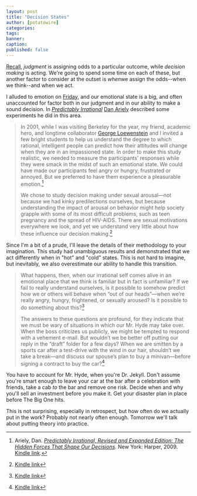 ```yaml
---
layout: post
title: "Decision States"
author: [potatowire]
categories: 
tags: 
banner: 
caption: 
published: false
---
```


[Recall][1], _judgment_ is assigning odds to a particular outcome, while _decision making_ is acting. We're going to spend some time on each of these, but another factor to consider at the outset is *when*we assign the odds--when we think--and when we act. 

I alluded to emotion on [Friday][2], and our emotional state is a big, and often unaccounted for factor both in our judgment and in our ability to make a sound decision. In [*Predictably Irrational*][3] [Dan Ariely][4] described some experiments he did in this area.

> In 2001, while I was visiting Berkeley for the year, my friend, academic hero, and longtime collaborator [George Loewenstein][5] and I invited a few bright students to help us understand the degree to which rational, intelligent people can predict how their attitudes will change when they are in an impassioned state. In order to make this study realistic, we needed to measure the participants’ responses while they were smack in the midst of such an emotional state. We could have made our participants feel angry or hungry, frustrated or annoyed. But we preferred to have them experience a pleasurable emotion.[^1]
> 
> We chose to study decision making under sexual arousal—not because we had kinky predilections ourselves, but because understanding the impact of arousal on behavior might help society grapple with some of its most difficult problems, such as teen pregnancy and the spread of HIV-AIDS. There are sexual motivations everywhere we look, and yet we understand very little about how these influence our decision making.[^2]

Since I'm a bit of a prude, I'll leave the details of their methodology to your imagination. This study had unambiguous results and demonstrated that we act differently when in "hot" and "cold" states. This is not hard to imagine, but inevitably, we also overestimate our ability to handle this transition.

> What happens, then, when our irrational self comes alive in an emotional place that we think is familiar but in fact is unfamiliar? If we fail to really understand ourselves, is it possible to somehow predict how we or others will behave when “out of our heads”—when we’re really angry, hungry, frightened, or sexually aroused? Is it possible to do something about this?[^3]
> 
> The answers to these questions are profound, for they indicate that we must be wary of situations in which our Mr. Hyde may take over. When the boss criticizes us publicly, we might be tempted to respond with a vehement e-mail. But wouldn’t we be better off putting our reply in the “draft” folder for a few days? When we are smitten by a sports car after a test-drive with the wind in our hair, shouldn’t we take a break—and discuss our spouse’s plan to buy a minivan—before signing a contract to buy the car?[^4]

You have to account for Mr. Hyde, when you're Dr. Jekyll. Don't assume you're smart enough to leave your car at the bar after a celebration with friends, take a cab *to* the bar and remove one risk. Decide when and why you'll sell an investment before you make it. Get your disaster plan in place before The Big One hits.

This is not surprising, especially in retrospect, but how often do we actually put in the work? Probably not nearly often enough. Tomorrow we'll talk about putting theory into practice.

[^1]:	Ariely, Dan. [*Predictably Irrational, Revised and Expanded Edition: The Hidden Forces That Shape Our Decisions*][6]. New York: Harper, 2009. [Kindle link][7].

[^2]:	[Kindle link][8]

[^3]:	[Kindle link][9]

[^4]:	[Kindle link][10]

[1]:	https://with.thegra.in/judgment-vs-decision-making
[2]:	https://with.thegra.in/failure-to-failure
[3]:	https://www.amazon.com/dp/B002C949KE/?tag=potatowire-20
[4]:	https://en.wikipedia.org/wiki/Dan_Ariely
[5]:	https://en.wikipedia.org/wiki/George_Loewenstein
[6]:	https://www.amazon.com/dp/B002C949KE/?tag=potatowire-20
[7]:	http://a.co/b49Nv0M
[8]:	http://a.co/dtq44r2
[9]:	http://a.co/3S0QhdD
[10]:	http://a.co/ccjGUCR
